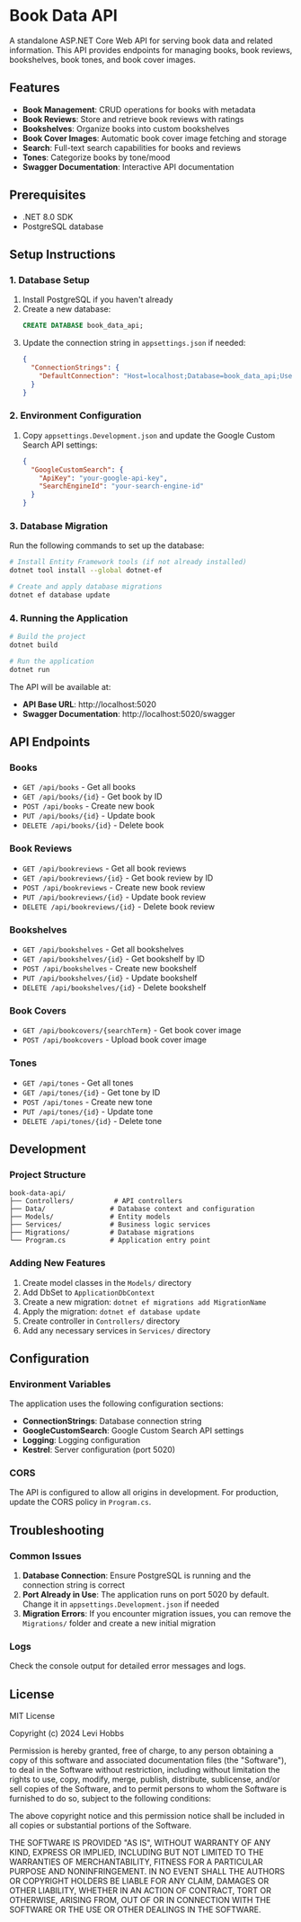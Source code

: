 # Book Data API

A standalone ASP.NET Core Web API for serving book data and related information. This API provides endpoints for managing books, book reviews, bookshelves, book tones, and book cover images.

## Features

- **Book Management**: CRUD operations for books with metadata
- **Book Reviews**: Store and retrieve book reviews with ratings
- **Bookshelves**: Organize books into custom bookshelves
- **Book Cover Images**: Automatic book cover image fetching and storage
- **Search**: Full-text search capabilities for books and reviews
- **Tones**: Categorize books by tone/mood
- **Swagger Documentation**: Interactive API documentation

## Prerequisites

- .NET 8.0 SDK
- PostgreSQL database

## Setup Instructions

### 1. Database Setup

1. Install PostgreSQL if you haven't already
2. Create a new database:
   ```sql
   CREATE DATABASE book_data_api;
   ```
3. Update the connection string in `appsettings.json` if needed:
   ```json
   {
     "ConnectionStrings": {
       "DefaultConnection": "Host=localhost;Database=book_data_api;Username=your_username;Password=your_password"
     }
   }
   ```

### 2. Environment Configuration

1. Copy `appsettings.Development.json` and update the Google Custom Search API settings:
   ```json
   {
     "GoogleCustomSearch": {
       "ApiKey": "your-google-api-key",
       "SearchEngineId": "your-search-engine-id"
     }
   }
   ```

### 3. Database Migration

Run the following commands to set up the database:

```bash
# Install Entity Framework tools (if not already installed)
dotnet tool install --global dotnet-ef

# Create and apply database migrations
dotnet ef database update
```

### 4. Running the Application

```bash
# Build the project
dotnet build

# Run the application
dotnet run
```

The API will be available at:
- **API Base URL**: http://localhost:5020
- **Swagger Documentation**: http://localhost:5020/swagger

## API Endpoints

### Books
- `GET /api/books` - Get all books
- `GET /api/books/{id}` - Get book by ID
- `POST /api/books` - Create new book
- `PUT /api/books/{id}` - Update book
- `DELETE /api/books/{id}` - Delete book

### Book Reviews
- `GET /api/bookreviews` - Get all book reviews
- `GET /api/bookreviews/{id}` - Get book review by ID
- `POST /api/bookreviews` - Create new book review
- `PUT /api/bookreviews/{id}` - Update book review
- `DELETE /api/bookreviews/{id}` - Delete book review

### Bookshelves
- `GET /api/bookshelves` - Get all bookshelves
- `GET /api/bookshelves/{id}` - Get bookshelf by ID
- `POST /api/bookshelves` - Create new bookshelf
- `PUT /api/bookshelves/{id}` - Update bookshelf
- `DELETE /api/bookshelves/{id}` - Delete bookshelf

### Book Covers
- `GET /api/bookcovers/{searchTerm}` - Get book cover image
- `POST /api/bookcovers` - Upload book cover image

### Tones
- `GET /api/tones` - Get all tones
- `GET /api/tones/{id}` - Get tone by ID
- `POST /api/tones` - Create new tone
- `PUT /api/tones/{id}` - Update tone
- `DELETE /api/tones/{id}` - Delete tone

## Development

### Project Structure

```
book-data-api/
├── Controllers/          # API controllers
├── Data/                # Database context and configuration
├── Models/              # Entity models
├── Services/            # Business logic services
├── Migrations/          # Database migrations
└── Program.cs           # Application entry point
```

### Adding New Features

1. Create model classes in the `Models/` directory
2. Add DbSet to `ApplicationDbContext`
3. Create a new migration: `dotnet ef migrations add MigrationName`
4. Apply the migration: `dotnet ef database update`
5. Create controller in `Controllers/` directory
6. Add any necessary services in `Services/` directory

## Configuration

### Environment Variables

The application uses the following configuration sections:

- **ConnectionStrings**: Database connection string
- **GoogleCustomSearch**: Google Custom Search API settings
- **Logging**: Logging configuration
- **Kestrel**: Server configuration (port 5020)

### CORS

The API is configured to allow all origins in development. For production, update the CORS policy in `Program.cs`.

## Troubleshooting

### Common Issues

1. **Database Connection**: Ensure PostgreSQL is running and the connection string is correct
2. **Port Already in Use**: The application runs on port 5020 by default. Change it in `appsettings.Development.json` if needed
3. **Migration Errors**: If you encounter migration issues, you can remove the `Migrations/` folder and create a new initial migration

### Logs

Check the console output for detailed error messages and logs.

## License

MIT License

Copyright (c) 2024 Levi Hobbs

Permission is hereby granted, free of charge, to any person obtaining a copy
of this software and associated documentation files (the "Software"), to deal
in the Software without restriction, including without limitation the rights
to use, copy, modify, merge, publish, distribute, sublicense, and/or sell
copies of the Software, and to permit persons to whom the Software is
furnished to do so, subject to the following conditions:

The above copyright notice and this permission notice shall be included in all
copies or substantial portions of the Software.

THE SOFTWARE IS PROVIDED "AS IS", WITHOUT WARRANTY OF ANY KIND, EXPRESS OR
IMPLIED, INCLUDING BUT NOT LIMITED TO THE WARRANTIES OF MERCHANTABILITY,
FITNESS FOR A PARTICULAR PURPOSE AND NONINFRINGEMENT. IN NO EVENT SHALL THE
AUTHORS OR COPYRIGHT HOLDERS BE LIABLE FOR ANY CLAIM, DAMAGES OR OTHER
LIABILITY, WHETHER IN AN ACTION OF CONTRACT, TORT OR OTHERWISE, ARISING FROM,
OUT OF OR IN CONNECTION WITH THE SOFTWARE OR THE USE OR OTHER DEALINGS IN THE
SOFTWARE. 
